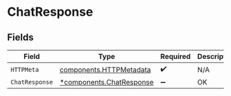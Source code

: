 # ChatResponse


## Fields

| Field                                                               | Type                                                                | Required                                                            | Description                                                         |
| ------------------------------------------------------------------- | ------------------------------------------------------------------- | ------------------------------------------------------------------- | ------------------------------------------------------------------- |
| `HTTPMeta`                                                          | [components.HTTPMetadata](../../models/components/httpmetadata.md)  | :heavy_check_mark:                                                  | N/A                                                                 |
| `ChatResponse`                                                      | [*components.ChatResponse](../../models/components/chatresponse.md) | :heavy_minus_sign:                                                  | OK                                                                  |